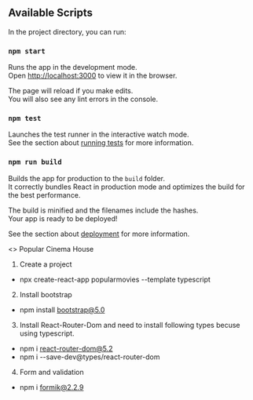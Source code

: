 ## Available Scripts

In the project directory, you can run:

### `npm start`

Runs the app in the development mode.\
Open [http://localhost:3000](http://localhost:3000) to view it in the browser.

The page will reload if you make edits.\
You will also see any lint errors in the console.

### `npm test`

Launches the test runner in the interactive watch mode.\
See the section about [running tests](https://facebook.github.io/create-react-app/docs/running-tests) for more information.

### `npm run build`

Builds the app for production to the `build` folder.\
It correctly bundles React in production mode and optimizes the build for the best performance.

The build is minified and the filenames include the hashes.\
Your app is ready to be deployed!

See the section about [deployment](https://facebook.github.io/create-react-app/docs/deployment) for more information.

<> Popular Cinema House
1. Create a project 
* npx create-react-app popularmovies --template typescript

2. Install bootstrap
* npm install bootstrap@5.0

3. Install React-Router-Dom and need to install following types becuse using typescript.
* npm i react-router-dom@5.2
* npm i --save-dev@types/react-router-dom

4. Form and validation
* npm i formik@2.2.9

